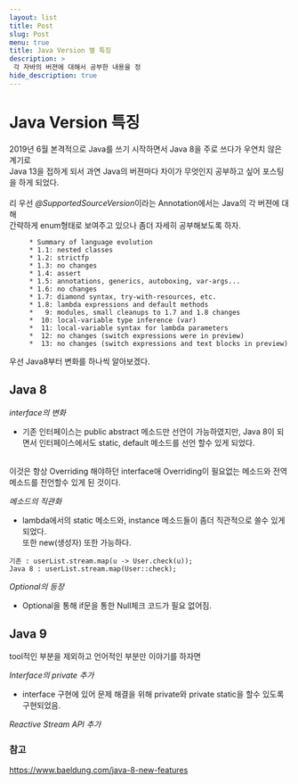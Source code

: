 ```yaml
---
layout: list
title: Post
slug: Post
menu: true
title: Java Version 별 특징
description: >
 각 자바의 버젼에 대해서 공부한 내용을 정
hide_description: true
---
```


# Java Version 특징
2019년 6월 본격적으로 Java를  쓰기 시작하면서 Java 8을 주로 쓰다가 우연치 않은 계기로 
<br>Java 13을 접하게 되서 과연 Java의 버젼마다 차이가 무엇인지 공부하고 싶어 포스팅을 하게 되었다.
<br>
<br>리
우선 *@SupportedSourceVersion*이라는 Annotation에서는 Java의 각 버젼에 대해 <br>
간략하게 enum형태로 보여주고 있으나 좀더 자세히 공부해보도록 하자.
```
     * Summary of language evolution
     * 1.1: nested classes
     * 1.2: strictfp
     * 1.3: no changes
     * 1.4: assert
     * 1.5: annotations, generics, autoboxing, var-args...
     * 1.6: no changes
     * 1.7: diamond syntax, try-with-resources, etc.
     * 1.8: lambda expressions and default methods
     *   9: modules, small cleanups to 1.7 and 1.8 changes
     *  10: local-variable type inference (var)
     *  11: local-variable syntax for lambda parameters
     *  12: no changes (switch expressions were in preview)
     *  13: no changes (switch expressions and text blocks in preview)
```

우선 Java8부터 변화를 하나씩 알아보겠다.

Java 8
-
*interface의 변화*
* 기존 인터페이스는 public abstract 메소드만 선언이 가능하였지만, Java 8이 되면서
인터페이스에서도 static, default 메소드를 선언 할수 있게 되었다.
<br>
이것은 항상 Overriding 해야하던 interface애 Overriding이 필요없는 메소드와 전역 메소드를 전언할수 있게 된 것이다.
<br>

*메소드의 직관화*
* lambda에서의 static 메소드와, instance 메소드들이 좀더 직관적으로 쓸수 있게 되었다.<br>
또한 new(생성자) 또한 가능하다.
```
기존 : userList.stream.map(u -> User.check(u));
Java 8 : userList.stream.map(User::check);
``` 
*Optional의 등장*
* Optional을 통해 if문을 통한 Null체크 코드가 필요 없어짐.

Java 9
-
tool적인 부분을 제외하고 언어적인 부분만 이야기를 하자면

*Interface의 private 추가*
* interface 구현에 있어 문제 해결을 위해 private와 private static을 할수 있도록 구현되었음.

*Reactive Stream API 추가*


### 참고
https://www.baeldung.com/java-8-new-features
